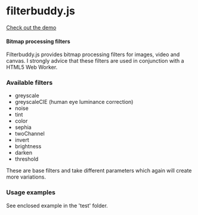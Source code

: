 filterbuddy.js
==============

[Check out the demo](http://lab.bitworks.me/filterbuddy.js/test/)

#### Bitmap processing filters ####

Filterbuddy.js provides bitmap processing filters for images, video and canvas. I strongly advice that these filters are used in conjunction with a HTML5 Web Worker.
 
### Available filters ###

* greyscale
* greyscaleCIE (human eye luminance correction)
* noise
* tint
* color
* sephia
* twoChannel
* invert
* brightness
* darken
* threshold

These are base filters and take different parameters which again will create more variations.

### Usage examples ###

See enclosed example in the 'test' folder.